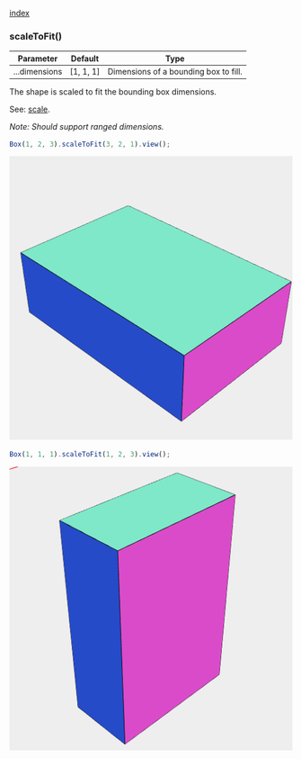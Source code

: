 [index](../../nb/api/index.md)
### scaleToFit()
Parameter|Default|Type
---|---|---
...dimensions|[1, 1, 1]|Dimensions of a bounding box to fill.

The shape is scaled to fit the bounding box dimensions.

See: [scale](../../nb/api/scale.md).

_Note: Should support ranged dimensions._

```JavaScript
Box(1, 2, 3).scaleToFit(3, 2, 1).view();
```

![Image](scaleToFit.md.0.png)

```JavaScript
Box(1, 1, 1).scaleToFit(1, 2, 3).view();
```

![Image](scaleToFit.md.1.png)
